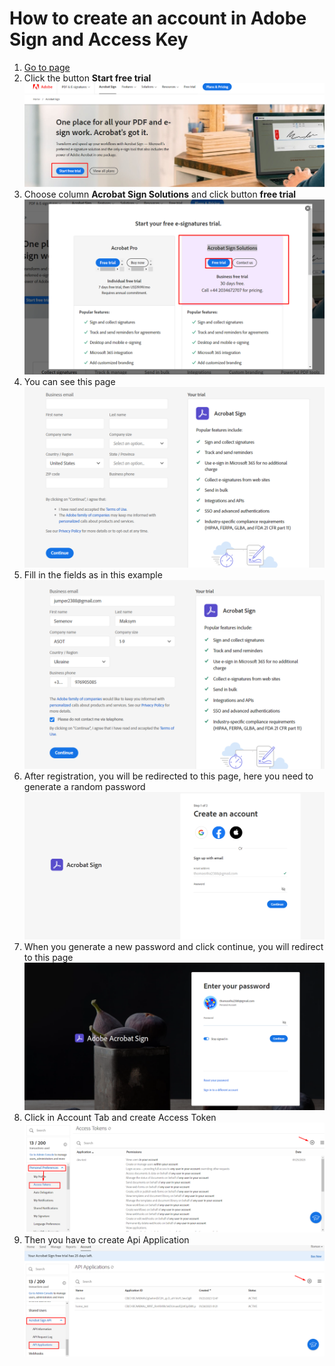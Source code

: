 # How to create an account in Adobe Sign and Access Key

1. [Go to page](https://www.adobe.com/sign.html)
2. Click the button **Start free trial**
   ![Start free trial](../../img/adobe_account/adobe-account.png)
3. Choose column **Acrobat Sign Solutions** and click button **free trial**
   ![Click button free trial](../../img/adobe_account/adobe-account-1.png)
4. You can see this page
   ![Empty form](../../img/adobe_account/adobe-account-2.png)
5. Fill in the fields as in this example
   ![Fill in the form](../../img/adobe_account/adobe-account-3.png)
6. After registration, you will be redirected to this page, here you need to generate a random password
   ![generate a random password](../../img/adobe_account/adobe-account-4.png)
7. When you generate a new password and click continue, you will redirect to this page
   ![after generate a random password](../../img/adobe_account/adobe-account-5.png)
8. Click in Account Tab and create Access Token
   ![create Access Token](../../img/adobe_account/adobe-account-6.png)
9. Then you have to create Api Application
   ![create Api Application](../../img/adobe_account/adobe-account-7.png)
